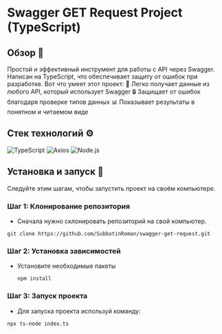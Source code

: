 # Swagger GET Request Project (TypeScript)

## Обзор 🌟 

Простой и эффективный инструмент для работы с API через Swagger. Написан на TypeScript, что обеспечивает защиту от ошибок при разработке. 
Вот что умеет этот проект:
 🔄 Легко получает данные из любого API, который использует Swagger
 🔒 Защищает от ошибок благодаря проверке типов данных
 📊 Показывает результаты в понятном и читаемом виде

## Стек технологий ⚙️

  ![TypeScript](https://img.shields.io/badge/TypeScript-007ACC?style=for-the-badge&logo=typescript&logoColor=white)
  ![Axios](https://img.shields.io/badge/Axios-5A29E4?style=for-the-badge&logo=axios&logoColor=white) 
  ![Node.js](https://img.shields.io/badge/Node.js-43853D?style=for-the-badge&logo=node.js&logoColor=white)

## Установка и запуск 🚀

Следуйте этим шагам, чтобы запустить проект на своём компьютере.

### Шаг 1: Клонирование репозитория

- Сначала нужно склонировать репозиторий на свой компьютер.

```
git clone https://github.com/SubbotinRoman/swagger-get-request.git
```

### Шаг 2: Установка зависимостей

- Установите необходимые пакеты
  
  ```
  npm install
  ```

### Шаг 3: Запуск проекта

- Для запуска проекта используй команду:

 ```
 npx ts-node index.ts
  ```

